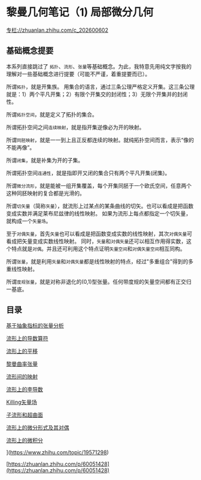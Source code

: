 # 黎曼几何笔记（1) 局部微分几何

[专栏://zhuanlan.zhihu.com/c_202600602](https://zhuanlan.zhihu.com/c_202600602)



## 基础概念提要

本系列直接跳过了 `拓扑`、`流形`、`张量`等基础概念。为此，我特意先用纯文字按我的理解对一些基础概念进行提要（可能不严谨，着重提要而已）。

所谓`拓扑`，就是开集族。 用集合的语言，通过三条公理严格定义开集。这三条公理就是：1）两个平凡开集；2）有限个开集交的封闭性；3）无限个开集并的封闭性。

所谓`拓扑空间`，就是定义了拓扑的集合。

所谓拓扑空间之间`连续映射`，就是指开集逆像必为开的映射。

所谓`同胚映射`，就是一一到上且正反都连续的映射。就纯拓扑空间而言，表示“像的不能再像”。

所谓`闭集`，就是补集为开的子集。

所谓拓扑空间`连通性`，就是指即开又闭的集合只有两个平凡开集(闭集)。

所谓`微分流形`，就是能被一组开集覆盖，每个开集同胚于一个欧氏空间，任意两个这种同胚映射的复合都是光滑的。

所谓`切矢量`（简称`矢量`），就流形上过某点的某条曲线的切矢。也可以看成是把函数变成实数并满足莱布尼兹律的线性映射。 如果为流形上每点都指定一个切矢量，就构成一个`矢量场`。

至于`对偶矢量`，首先`矢量`也可以看成是把函数变成实数的线性映射，其次`对偶矢量`可看成把矢量变成实数线性映射。 同时，`矢量`和`对偶矢量`还可以相互作用得实数，这个特点就是`对偶`。并且还可利用这个特点证明`矢量空间`和`对偶矢量空间`相互同构。

所谓`张量`，就是利用`矢量`和`对偶矢量`都是线性映射的特点，经过"多重组合"得到的多重线性映射。

所谓`度规张量`，就是对称非退化的(0,1)型张量。任何带度规的矢量空间都有正交归一基底。

## 目录

[基于抽象指标的张量分析](https://zhuanlan.zhihu.com/p/102950580)

[流形上的导数算符](https://zhuanlan.zhihu.com/p/103094380)

[流形上的平移](https://zhuanlan.zhihu.com/p/103275224)

[黎曼曲率张量](https://zhuanlan.zhihu.com/p/103365522)

[流形间的映射](https://zhuanlan.zhihu.com/p/103705133)

[流形上的李导数](https://zhuanlan.zhihu.com/p/103779339)

[Killing矢量场](https://zhuanlan.zhihu.com/p/103860638)

[子流形和超曲面](https://zhuanlan.zhihu.com/p/103962368)

[流形上的微分形式及其对偶](https://zhuanlan.zhihu.com/p/104194446)

[流形上的微积分](https://zhuanlan.zhihu.com/p/104269162)



  


](https://www.zhihu.com/topic/19571298)







[https://zhuanlan.zhihu.com/p/60051428](https://zhuanlan.zhihu.com/p/60051428)











